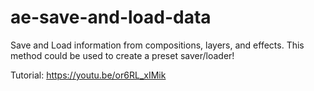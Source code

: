 # ae-save-and-load-data
Save and Load information from compositions, layers, and effects. This method could be used to create a preset saver/loader!

Tutorial: https://youtu.be/or6RL_xIMik
